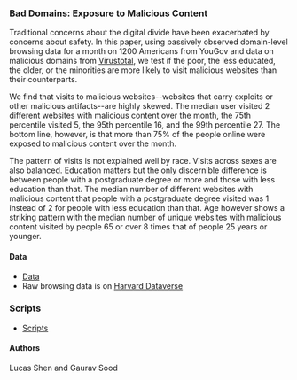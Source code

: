 ### Bad Domains: Exposure to Malicious Content


Traditional concerns about the digital divide have been exacerbated by concerns about safety. In this paper, using passively observed domain-level browsing data for a month on 1200 Americans from YouGov and data on malicious domains from [Virustotal](https://www.virustotal.com/), we test if the poor, the less educated, the older, or the minorities are more likely to visit malicious websites than their counterparts. 

We find that visits to malicious websites--websites that carry exploits or other malicious artifacts--are highly skewed. The median user visited 2 different websites with malicious content over the month, the 75th percentile visited 5, the 95th percentile 16, and the 99th percentile 27. The bottom line, however, is that more than 75\% of the people online were exposed to malicious content over the month.

The pattern of visits is not explained well by race. Visits across sexes are also balanced. Education matters but the only discernible difference is between people with a postgraduate degree or more and those with less education than that. The median number of different websites with malicious content that people with a postgraduate degree visited was 1 instead of 2 for people with less education than that. Age however shows a striking pattern with the median number of unique websites with malicious content visited by people 65 or over 8 times that of people 25 years or younger.

#### Data

* [Data](data/)
* Raw browsing data is on [Harvard Dataverse](https://dataverse.harvard.edu/dataset.xhtml?persistentId=doi:10.7910/DVN/VIV4TS) 

### Scripts

* [Scripts](scripts/)

#### Authors

Lucas Shen and Gaurav Sood
